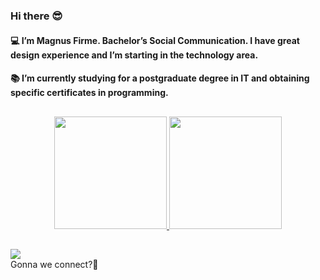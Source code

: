 ### Hi there 😎
#### 💻 I’m Magnus Firme. Bachelor’s Social Communication. I have great design experience and I’m starting in the technology area.
#### 📚 I’m currently studying for a postgraduate degree in IT and obtaining specific certificates in programming.

##

<div align="center">
  <a href="https://github.com/magnusfirme">
  <img height="180em" src="https://github-readme-stats.vercel.app/api?username=magnusfirme&show_icons=true&theme=dark&include_all_commits=true&count_private=true"/>
  <img height="180em" src="https://github-readme-stats.vercel.app/api/top-langs/?username=magnusfirme&layout=compact&langs_count=7&theme=dark"/>
</div>

##
<div>
<a href="https://www.linkedin.com/in/magnusfirme/" target="_blank"><img src="https://img.shields.io/badge/LinkedIn-0077B5?style=for-the-badge&logo=linkedin&logoColor=white" target="_blank"></a></div> 
Gonna we connect?👋
